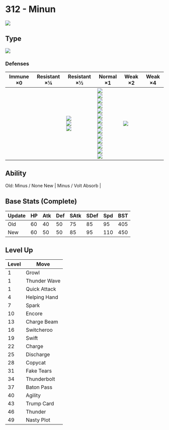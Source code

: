 # 312 - Minun
![][312]

## Type

![][electric]

### Defenses

Immune ×0 | Resistant ×¼ | Resistant ×½                                     | Normal ×1                                                                                                                                                                                                          | Weak ×2         | Weak ×4 | 
---       | ---          | ---                                              | ---                                                                                                                                                                                                                | ---             | ---     | 
          |              | ![][flying]<br> ![][steel]<br> ![][electric]<br> | ![][normal]<br> ![][fighting]<br> ![][poison]<br> ![][rock]<br> ![][bug]<br> ![][ghost]<br> ![][fire]<br> ![][water]<br> ![][grass]<br> ![][psychic]<br> ![][ice]<br> ![][dragon]<br> ![][dark]<br> ![][fairy]<br> | ![][ground]<br> |         | 

## Ability
Old:    Minus / None
New | Minus / Volt Absorb | 

## Base Stats (Complete)

Update | HP  | Atk | Def | SAtk | SDef | Spd | BST | 
---    | --- | --- | --- | ---  | ---  | --- | --- | 
Old    | 60  | 40  | 50  | 75   | 85   | 95  | 405 | 
New    | 60  | 50  | 50  | 85   | 95   | 110 | 450 | 

## Level Up

Level | Move         | 
---   | ---          | 
1     | Growl        | 
1     | Thunder Wave | 
1     | Quick Attack | 
4     | Helping Hand | 
7     | Spark        | 
10    | Encore       | 
13    | Charge Beam  | 
16    | Switcheroo   | 
19    | Swift        | 
22    | Charge       | 
25    | Discharge    | 
28    | Copycat      | 
31    | Fake Tears   | 
34    | Thunderbolt  | 
37    | Baton Pass   | 
40    | Agility      | 
43    | Trump Card   | 
46    | Thunder      | 
49    | Nasty Plot   | 

[312]: ../img/pokemon/312.png
[normal]: ../img/types/normal.png
[fire]: ../img/types/fire.png
[fighting]: ../img/types/fighting.png
[water]: ../img/types/water.png
[flying]: ../img/types/flying.png
[grass]: ../img/types/grass.png
[poison]: ../img/types/poison.png
[electric]: ../img/types/electric.png
[ground]: ../img/types/ground.png
[psychic]: ../img/types/psychic.png
[rock]: ../img/types/rock.png
[ice]: ../img/types/ice.png
[bug]: ../img/types/bug.png
[dragon]: ../img/types/dragon.png
[ghost]: ../img/types/ghost.png
[dark]: ../img/types/dark.png
[steel]: ../img/types/steel.png
[fairy]: ../img/types/fairy.png

